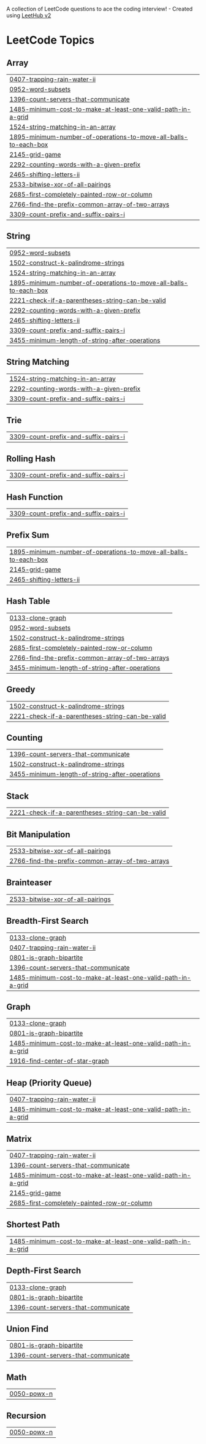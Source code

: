 A collection of LeetCode questions to ace the coding interview! - Created using [LeetHub v2](https://github.com/arunbhardwaj/LeetHub-2.0)
<!---LeetCode Topics Start-->
# LeetCode Topics
## Array
|  |
| ------- |
| [0407-trapping-rain-water-ii](https://github.com/parpsyche/leetcode_daily/tree/master/0407-trapping-rain-water-ii) |
| [0952-word-subsets](https://github.com/parpsyche/leetcode_daily/tree/master/0952-word-subsets) |
| [1396-count-servers-that-communicate](https://github.com/parpsyche/leetcode_daily/tree/master/1396-count-servers-that-communicate) |
| [1485-minimum-cost-to-make-at-least-one-valid-path-in-a-grid](https://github.com/parpsyche/leetcode_daily/tree/master/1485-minimum-cost-to-make-at-least-one-valid-path-in-a-grid) |
| [1524-string-matching-in-an-array](https://github.com/parpsyche/leetcode_daily/tree/master/1524-string-matching-in-an-array) |
| [1895-minimum-number-of-operations-to-move-all-balls-to-each-box](https://github.com/parpsyche/leetcode_daily/tree/master/1895-minimum-number-of-operations-to-move-all-balls-to-each-box) |
| [2145-grid-game](https://github.com/parpsyche/leetcode_daily/tree/master/2145-grid-game) |
| [2292-counting-words-with-a-given-prefix](https://github.com/parpsyche/leetcode_daily/tree/master/2292-counting-words-with-a-given-prefix) |
| [2465-shifting-letters-ii](https://github.com/parpsyche/leetcode_daily/tree/master/2465-shifting-letters-ii) |
| [2533-bitwise-xor-of-all-pairings](https://github.com/parpsyche/leetcode_daily/tree/master/2533-bitwise-xor-of-all-pairings) |
| [2685-first-completely-painted-row-or-column](https://github.com/parpsyche/leetcode_daily/tree/master/2685-first-completely-painted-row-or-column) |
| [2766-find-the-prefix-common-array-of-two-arrays](https://github.com/parpsyche/leetcode_daily/tree/master/2766-find-the-prefix-common-array-of-two-arrays) |
| [3309-count-prefix-and-suffix-pairs-i](https://github.com/parpsyche/leetcode_daily/tree/master/3309-count-prefix-and-suffix-pairs-i) |
## String
|  |
| ------- |
| [0952-word-subsets](https://github.com/parpsyche/leetcode_daily/tree/master/0952-word-subsets) |
| [1502-construct-k-palindrome-strings](https://github.com/parpsyche/leetcode_daily/tree/master/1502-construct-k-palindrome-strings) |
| [1524-string-matching-in-an-array](https://github.com/parpsyche/leetcode_daily/tree/master/1524-string-matching-in-an-array) |
| [1895-minimum-number-of-operations-to-move-all-balls-to-each-box](https://github.com/parpsyche/leetcode_daily/tree/master/1895-minimum-number-of-operations-to-move-all-balls-to-each-box) |
| [2221-check-if-a-parentheses-string-can-be-valid](https://github.com/parpsyche/leetcode_daily/tree/master/2221-check-if-a-parentheses-string-can-be-valid) |
| [2292-counting-words-with-a-given-prefix](https://github.com/parpsyche/leetcode_daily/tree/master/2292-counting-words-with-a-given-prefix) |
| [2465-shifting-letters-ii](https://github.com/parpsyche/leetcode_daily/tree/master/2465-shifting-letters-ii) |
| [3309-count-prefix-and-suffix-pairs-i](https://github.com/parpsyche/leetcode_daily/tree/master/3309-count-prefix-and-suffix-pairs-i) |
| [3455-minimum-length-of-string-after-operations](https://github.com/parpsyche/leetcode_daily/tree/master/3455-minimum-length-of-string-after-operations) |
## String Matching
|  |
| ------- |
| [1524-string-matching-in-an-array](https://github.com/parpsyche/leetcode_daily/tree/master/1524-string-matching-in-an-array) |
| [2292-counting-words-with-a-given-prefix](https://github.com/parpsyche/leetcode_daily/tree/master/2292-counting-words-with-a-given-prefix) |
| [3309-count-prefix-and-suffix-pairs-i](https://github.com/parpsyche/leetcode_daily/tree/master/3309-count-prefix-and-suffix-pairs-i) |
## Trie
|  |
| ------- |
| [3309-count-prefix-and-suffix-pairs-i](https://github.com/parpsyche/leetcode_daily/tree/master/3309-count-prefix-and-suffix-pairs-i) |
## Rolling Hash
|  |
| ------- |
| [3309-count-prefix-and-suffix-pairs-i](https://github.com/parpsyche/leetcode_daily/tree/master/3309-count-prefix-and-suffix-pairs-i) |
## Hash Function
|  |
| ------- |
| [3309-count-prefix-and-suffix-pairs-i](https://github.com/parpsyche/leetcode_daily/tree/master/3309-count-prefix-and-suffix-pairs-i) |
## Prefix Sum
|  |
| ------- |
| [1895-minimum-number-of-operations-to-move-all-balls-to-each-box](https://github.com/parpsyche/leetcode_daily/tree/master/1895-minimum-number-of-operations-to-move-all-balls-to-each-box) |
| [2145-grid-game](https://github.com/parpsyche/leetcode_daily/tree/master/2145-grid-game) |
| [2465-shifting-letters-ii](https://github.com/parpsyche/leetcode_daily/tree/master/2465-shifting-letters-ii) |
## Hash Table
|  |
| ------- |
| [0133-clone-graph](https://github.com/parpsyche/leetcode_daily/tree/master/0133-clone-graph) |
| [0952-word-subsets](https://github.com/parpsyche/leetcode_daily/tree/master/0952-word-subsets) |
| [1502-construct-k-palindrome-strings](https://github.com/parpsyche/leetcode_daily/tree/master/1502-construct-k-palindrome-strings) |
| [2685-first-completely-painted-row-or-column](https://github.com/parpsyche/leetcode_daily/tree/master/2685-first-completely-painted-row-or-column) |
| [2766-find-the-prefix-common-array-of-two-arrays](https://github.com/parpsyche/leetcode_daily/tree/master/2766-find-the-prefix-common-array-of-two-arrays) |
| [3455-minimum-length-of-string-after-operations](https://github.com/parpsyche/leetcode_daily/tree/master/3455-minimum-length-of-string-after-operations) |
## Greedy
|  |
| ------- |
| [1502-construct-k-palindrome-strings](https://github.com/parpsyche/leetcode_daily/tree/master/1502-construct-k-palindrome-strings) |
| [2221-check-if-a-parentheses-string-can-be-valid](https://github.com/parpsyche/leetcode_daily/tree/master/2221-check-if-a-parentheses-string-can-be-valid) |
## Counting
|  |
| ------- |
| [1396-count-servers-that-communicate](https://github.com/parpsyche/leetcode_daily/tree/master/1396-count-servers-that-communicate) |
| [1502-construct-k-palindrome-strings](https://github.com/parpsyche/leetcode_daily/tree/master/1502-construct-k-palindrome-strings) |
| [3455-minimum-length-of-string-after-operations](https://github.com/parpsyche/leetcode_daily/tree/master/3455-minimum-length-of-string-after-operations) |
## Stack
|  |
| ------- |
| [2221-check-if-a-parentheses-string-can-be-valid](https://github.com/parpsyche/leetcode_daily/tree/master/2221-check-if-a-parentheses-string-can-be-valid) |
## Bit Manipulation
|  |
| ------- |
| [2533-bitwise-xor-of-all-pairings](https://github.com/parpsyche/leetcode_daily/tree/master/2533-bitwise-xor-of-all-pairings) |
| [2766-find-the-prefix-common-array-of-two-arrays](https://github.com/parpsyche/leetcode_daily/tree/master/2766-find-the-prefix-common-array-of-two-arrays) |
## Brainteaser
|  |
| ------- |
| [2533-bitwise-xor-of-all-pairings](https://github.com/parpsyche/leetcode_daily/tree/master/2533-bitwise-xor-of-all-pairings) |
## Breadth-First Search
|  |
| ------- |
| [0133-clone-graph](https://github.com/parpsyche/leetcode_daily/tree/master/0133-clone-graph) |
| [0407-trapping-rain-water-ii](https://github.com/parpsyche/leetcode_daily/tree/master/0407-trapping-rain-water-ii) |
| [0801-is-graph-bipartite](https://github.com/parpsyche/leetcode_daily/tree/master/0801-is-graph-bipartite) |
| [1396-count-servers-that-communicate](https://github.com/parpsyche/leetcode_daily/tree/master/1396-count-servers-that-communicate) |
| [1485-minimum-cost-to-make-at-least-one-valid-path-in-a-grid](https://github.com/parpsyche/leetcode_daily/tree/master/1485-minimum-cost-to-make-at-least-one-valid-path-in-a-grid) |
## Graph
|  |
| ------- |
| [0133-clone-graph](https://github.com/parpsyche/leetcode_daily/tree/master/0133-clone-graph) |
| [0801-is-graph-bipartite](https://github.com/parpsyche/leetcode_daily/tree/master/0801-is-graph-bipartite) |
| [1485-minimum-cost-to-make-at-least-one-valid-path-in-a-grid](https://github.com/parpsyche/leetcode_daily/tree/master/1485-minimum-cost-to-make-at-least-one-valid-path-in-a-grid) |
| [1916-find-center-of-star-graph](https://github.com/parpsyche/leetcode_daily/tree/master/1916-find-center-of-star-graph) |
## Heap (Priority Queue)
|  |
| ------- |
| [0407-trapping-rain-water-ii](https://github.com/parpsyche/leetcode_daily/tree/master/0407-trapping-rain-water-ii) |
| [1485-minimum-cost-to-make-at-least-one-valid-path-in-a-grid](https://github.com/parpsyche/leetcode_daily/tree/master/1485-minimum-cost-to-make-at-least-one-valid-path-in-a-grid) |
## Matrix
|  |
| ------- |
| [0407-trapping-rain-water-ii](https://github.com/parpsyche/leetcode_daily/tree/master/0407-trapping-rain-water-ii) |
| [1396-count-servers-that-communicate](https://github.com/parpsyche/leetcode_daily/tree/master/1396-count-servers-that-communicate) |
| [1485-minimum-cost-to-make-at-least-one-valid-path-in-a-grid](https://github.com/parpsyche/leetcode_daily/tree/master/1485-minimum-cost-to-make-at-least-one-valid-path-in-a-grid) |
| [2145-grid-game](https://github.com/parpsyche/leetcode_daily/tree/master/2145-grid-game) |
| [2685-first-completely-painted-row-or-column](https://github.com/parpsyche/leetcode_daily/tree/master/2685-first-completely-painted-row-or-column) |
## Shortest Path
|  |
| ------- |
| [1485-minimum-cost-to-make-at-least-one-valid-path-in-a-grid](https://github.com/parpsyche/leetcode_daily/tree/master/1485-minimum-cost-to-make-at-least-one-valid-path-in-a-grid) |
## Depth-First Search
|  |
| ------- |
| [0133-clone-graph](https://github.com/parpsyche/leetcode_daily/tree/master/0133-clone-graph) |
| [0801-is-graph-bipartite](https://github.com/parpsyche/leetcode_daily/tree/master/0801-is-graph-bipartite) |
| [1396-count-servers-that-communicate](https://github.com/parpsyche/leetcode_daily/tree/master/1396-count-servers-that-communicate) |
## Union Find
|  |
| ------- |
| [0801-is-graph-bipartite](https://github.com/parpsyche/leetcode_daily/tree/master/0801-is-graph-bipartite) |
| [1396-count-servers-that-communicate](https://github.com/parpsyche/leetcode_daily/tree/master/1396-count-servers-that-communicate) |
## Math
|  |
| ------- |
| [0050-powx-n](https://github.com/parpsyche/leetcode_daily/tree/master/0050-powx-n) |
## Recursion
|  |
| ------- |
| [0050-powx-n](https://github.com/parpsyche/leetcode_daily/tree/master/0050-powx-n) |
<!---LeetCode Topics End-->